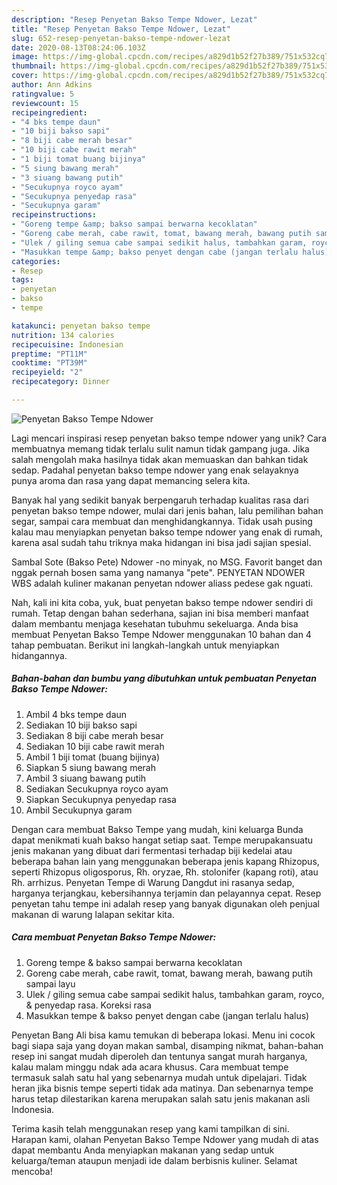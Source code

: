 ```yaml
---
description: "Resep Penyetan Bakso Tempe Ndower, Lezat"
title: "Resep Penyetan Bakso Tempe Ndower, Lezat"
slug: 652-resep-penyetan-bakso-tempe-ndower-lezat
date: 2020-08-13T08:24:06.103Z
image: https://img-global.cpcdn.com/recipes/a829d1b52f27b389/751x532cq70/penyetan-bakso-tempe-ndower-foto-resep-utama.jpg
thumbnail: https://img-global.cpcdn.com/recipes/a829d1b52f27b389/751x532cq70/penyetan-bakso-tempe-ndower-foto-resep-utama.jpg
cover: https://img-global.cpcdn.com/recipes/a829d1b52f27b389/751x532cq70/penyetan-bakso-tempe-ndower-foto-resep-utama.jpg
author: Ann Adkins
ratingvalue: 5
reviewcount: 15
recipeingredient:
- "4 bks tempe daun"
- "10 biji bakso sapi"
- "8 biji cabe merah besar"
- "10 biji cabe rawit merah"
- "1 biji tomat buang bijinya"
- "5 siung bawang merah"
- "3 siuang bawang putih"
- "Secukupnya royco ayam"
- "Secukupnya penyedap rasa"
- "Secukupnya garam"
recipeinstructions:
- "Goreng tempe &amp; bakso sampai berwarna kecoklatan"
- "Goreng cabe merah, cabe rawit, tomat, bawang merah, bawang putih sampai layu"
- "Ulek / giling semua cabe sampai sedikit halus, tambahkan garam, royco, &amp; penyedap rasa. Koreksi rasa"
- "Masukkan tempe &amp; bakso penyet dengan cabe (jangan terlalu halus)"
categories:
- Resep
tags:
- penyetan
- bakso
- tempe

katakunci: penyetan bakso tempe 
nutrition: 134 calories
recipecuisine: Indonesian
preptime: "PT11M"
cooktime: "PT39M"
recipeyield: "2"
recipecategory: Dinner

---
```



![Penyetan Bakso Tempe Ndower](https://img-global.cpcdn.com/recipes/a829d1b52f27b389/751x532cq70/penyetan-bakso-tempe-ndower-foto-resep-utama.jpg)

Lagi mencari inspirasi resep penyetan bakso tempe ndower yang unik? Cara membuatnya memang tidak terlalu sulit namun tidak gampang juga. Jika salah mengolah maka hasilnya tidak akan memuaskan dan bahkan tidak sedap. Padahal penyetan bakso tempe ndower yang enak selayaknya punya aroma dan rasa yang dapat memancing selera kita.

Banyak hal yang sedikit banyak berpengaruh terhadap kualitas rasa dari penyetan bakso tempe ndower, mulai dari jenis bahan, lalu pemilihan bahan segar, sampai cara membuat dan menghidangkannya. Tidak usah pusing kalau mau menyiapkan penyetan bakso tempe ndower yang enak di rumah, karena asal sudah tahu triknya maka hidangan ini bisa jadi sajian spesial.

Sambal Sote (Bakso Pete) Ndower -no minyak, no MSG. Favorit banget dan nggak pernah bosen sama yang namanya &#34;pete&#34;. PENYETAN NDOWER WBS adalah kuliner makanan penyetan ndower aliass pedese gak nguati.


Nah, kali ini kita coba, yuk, buat penyetan bakso tempe ndower sendiri di rumah. Tetap dengan bahan sederhana, sajian ini bisa memberi manfaat dalam membantu menjaga kesehatan tubuhmu sekeluarga. Anda bisa membuat Penyetan Bakso Tempe Ndower menggunakan 10 bahan dan 4 tahap pembuatan. Berikut ini langkah-langkah untuk menyiapkan hidangannya.

<!--inarticleads1-->

##### Bahan-bahan dan bumbu yang dibutuhkan untuk pembuatan Penyetan Bakso Tempe Ndower:

1. Ambil 4 bks tempe daun
1. Sediakan 10 biji bakso sapi
1. Sediakan 8 biji cabe merah besar
1. Sediakan 10 biji cabe rawit merah
1. Ambil 1 biji tomat (buang bijinya)
1. Siapkan 5 siung bawang merah
1. Ambil 3 siuang bawang putih
1. Sediakan Secukupnya royco ayam
1. Siapkan Secukupnya penyedap rasa
1. Ambil Secukupnya garam


Dengan cara membuat Bakso Tempe yang mudah, kini keluarga Bunda dapat menikmati kuah bakso hangat setiap saat. Tempe merupakansuatu jenis makanan yang dibuat dari fermentasi terhadap biji kedelai atau beberapa bahan lain yang menggunakan beberapa jenis kapang Rhizopus, seperti Rhizopus oligosporus, Rh. oryzae, Rh. stolonifer (kapang roti), atau Rh. arrhizus. Penyetan Tempe di Warung Dangdut ini rasanya sedap, harganya terjangkau, kebersihannya terjamin dan pelayannya cepat. Resep penyetan tahu tempe ini adalah resep yang banyak digunakan oleh penjual makanan di warung lalapan sekitar kita. 

<!--inarticleads2-->

##### Cara membuat Penyetan Bakso Tempe Ndower:

1. Goreng tempe &amp; bakso sampai berwarna kecoklatan
1. Goreng cabe merah, cabe rawit, tomat, bawang merah, bawang putih sampai layu
1. Ulek / giling semua cabe sampai sedikit halus, tambahkan garam, royco, &amp; penyedap rasa. Koreksi rasa
1. Masukkan tempe &amp; bakso penyet dengan cabe (jangan terlalu halus)


Penyetan Bang Ali bisa kamu temukan di beberapa lokasi. Menu ini cocok bagi siapa saja yang doyan makan sambal, disamping nikmat, bahan-bahan resep ini sangat mudah diperoleh dan tentunya sangat murah harganya, kalau malam minggu ndak ada acara khusus. Cara membuat tempe termasuk salah satu hal yang sebenarnya mudah untuk dipelajari. Tidak heran jika bisnis tempe seperti tidak ada matinya. Dan sebenarnya tempe harus tetap dilestarikan karena merupakan salah satu jenis makanan asli Indonesia. 

Terima kasih telah menggunakan resep yang kami tampilkan di sini. Harapan kami, olahan Penyetan Bakso Tempe Ndower yang mudah di atas dapat membantu Anda menyiapkan makanan yang sedap untuk keluarga/teman ataupun menjadi ide dalam berbisnis kuliner. Selamat mencoba!
